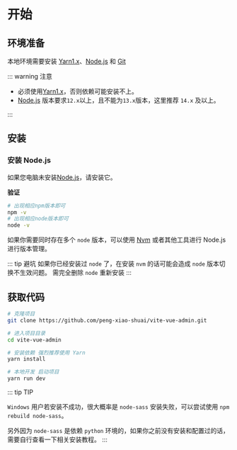 # 开始
## 环境准备

本地环境需要安装 [Yarn1.x](https://yarnpkg.com/)、[Node.js](http://nodejs.org/) 和 [Git](https://git-scm.com/)

::: warning 注意

- 必须使用[Yarn1.x](https://yarnpkg.com/)，否则依赖可能安装不上。
- [Node.js](http://nodejs.org/) 版本要求`12.x`以上，且不能为`13.x`版本，这里推荐 `14.x` 及以上。

:::

## 安装
### 安装 Node.js

如果您电脑未安装[Node.js](https://nodejs.org/en/)，请安装它。

**验证**

```bash
# 出现相应npm版本即可
npm -v
# 出现相应node版本即可
node -v

```
如果你需要同时存在多个 `node` 版本，可以使用 [Nvm](https://github.com/nvm-sh/nvm) 或者其他工具进行 Node.js 进行版本管理。

::: tip 避坑
如果你已经安装过 `node` 了，在安装 `nvm` 的话可能会造成 `node` 版本切换不生效问题。
需完全删除 `node` 重新安装
:::

## 获取代码
```bash
# 克隆项目
git clone https://github.com/peng-xiao-shuai/vite-vue-admin.git

# 进入项目目录
cd vite-vue-admin

# 安装依赖 强烈推荐使用 Yarn
yarn install

# 本地开发 启动项目
yarn run dev
```

::: tip TIP

`Windows` 用户若安装不成功，很大概率是 `node-sass` 安装失败，可以尝试使用 `npm rebuild node-sass`。

另外因为 `node-sass` 是依赖 `python` 环境的，如果你之前没有安装和配置过的话，需要自行查看一下相关安装教程。
:::